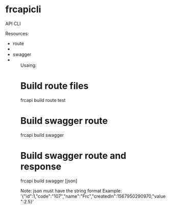 # frcapicli
API CLI

Resources:
<ul>
    <li>  route   <li>
    <li>  swagger <li>
<ul>
Usaing:

# Build route files  
frcapi build route test

# Build swagger route
frcapi build swagger <routename>

# Build swagger route and response
frcapi build swagger <routename> [json]

Note: json must have the string format
Example:
'{"id":1,"code":"107","name":"Frc","createdIn":1567950290970,"value":2.5}'

